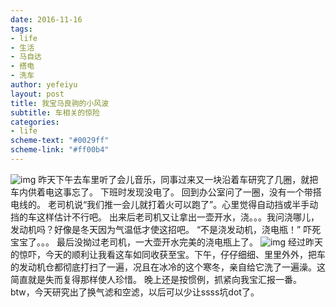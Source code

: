 ```yaml
---
date: 2016-11-16
tags: 
- life
- 生活
- 马自达
- 搭电
- 洗车
author: yefeiyu
layout: post
title: 我宝马良驹的小风波
subtitle: 车相关的惊险
categories: 
- life
scheme-text: "#0029ff"
scheme-link: "#ff00b4"
---
```


![img](http://yefeiyu.github.io/assets/img/2016-11-16-16.27.53.jpg)
昨天下午去车里听了会儿音乐，同事过来又一块沿着车研究了几圈，就把车内供着电这事忘了。
下班时发现没电了。
回到办公室问了一圈，没有一个带搭电线的。
老司机说“我们推一会儿就打着火可以跑了”。心里觉得自动挡或半手动挡的车这样估计不行吧。
出来后老司机又让拿出一壶开水，浇。。。我问浇哪儿，发动机吗？好像是冬天因为气温低才使这招吧。
“不是浇发动机，浇电瓶！”
吓死宝宝了。。。
最后没拗过老司机，一大壶开水完美的浇电瓶上了。 
![img](http://yefeiyu.github.io/assets/img/2016-11-16-16.28.37.jpg)
经过昨天的惊吓，今天的顺利让我看这车如同收获至宝。下午，仔仔细细、里里外外，把车的发动机仓都彻底打扫了一遍，况且在冰冷的这个寒冬，亲自给它洗了一遍澡。这简直就是失而复得那样使人珍惜。
晚上还是按惯例，抓紧向我宝汇报一番。
btw，今天研究出了换气滤和空滤，以后可以少让ssss坑dot了。


